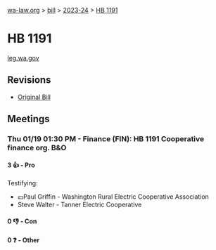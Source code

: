 [wa-law.org](/) > [bill](/bill/) > [2023-24](/bill/2023-24/) > [HB 1191](/bill/2023-24/hb/1191/)

# HB 1191
[leg.wa.gov](https://app.leg.wa.gov/billsummary?BillNumber=1191&Year=2023&Initiative=false)

## Revisions
* [Original Bill](1/)

## Meetings
### Thu 01/19 01:30 PM - Finance (FIN): HB 1191 Cooperative finance org. B&O
#### 3 👍 - Pro
Testifying:
* 💵Paul Griffin - Washington Rural Electric Cooperative Association
* Steve Walter - Tanner Electric Cooperative

#### 0 👎 - Con

#### 0 ❓ - Other
